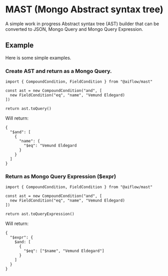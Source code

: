 # MAST (Mongo Abstract syntax tree) 
A simple work in progress Abstract syntax tree (AST) builder that can be converted to JSON, Mongo Query and Mongo Query Expression. 

## Example
Here is some simple examples. 

### Create AST and return as a Mongo Query. 
````
import { CompoundCondition, FieldCondition } from "@aiflow/mast"

const ast = new CompoundCondition("and", [
  new FieldCondition("eq", "name", "Vemund Eldegard)
])

return ast.toQuery()
````

Will return: 
````
{
  "$and": [
    {
      "name": { 
        "$eq": "Vemund Eldegard
      }
    }
  ]
}
````

### Return as Mongo Query Expression ($expr)
````
import { CompoundCondition, FieldCondition } from "@aiflow/mast"

const ast = new CompoundCondition("and", [
  new FieldCondition("eq", "name", "Vemund Eldegard)
])

return ast.toQueryExpression()
````

Will return: 
````
{
  "$expr": {
    $and: [
      {
        "$eq": ["$name", "Vemund Eldegard"]
      }
    ]
  }
}
````